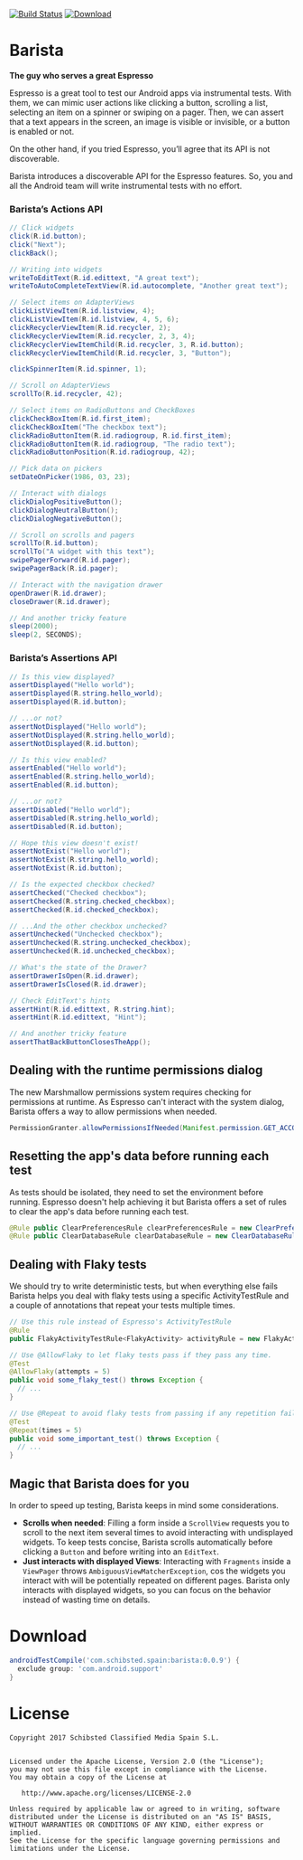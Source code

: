 [![Build Status](https://travis-ci.org/SchibstedSpain/Barista.svg?branch=master)](https://travis-ci.org/SchibstedSpain/Barista)
[![Download](https://api.bintray.com/packages/schibstedspain/maven/barista/images/download.svg)](https://bintray.com/schibstedspain/maven/barista/_latestVersion)

# Barista
**The guy who serves a great Espresso**

Espresso is a great tool to test our Android apps via instrumental tests. With them, we can mimic user actions like clicking a button, scrolling a list, selecting an item on a spinner or swiping on a pager. Then, we can assert that a text appears in the screen, an image is visible or invisible, or a button is enabled or not.

On the other hand, if you tried Espresso, you’ll agree that its API is not discoverable.

Barista introduces a discoverable API for the Espresso features. So, you and all the Android team will write instrumental tests with no effort. 

### Barista’s Actions API
```java
// Click widgets
click(R.id.button);
click("Next");
clickBack();

// Writing into widgets
writeToEditText(R.id.edittext, "A great text");
writeToAutoCompleteTextView(R.id.autocomplete, "Another great text");

// Select items on AdapterViews
clickListViewItem(R.id.listview, 4);
clickListViewItem(R.id.listview, 4, 5, 6);
clickRecyclerViewItem(R.id.recycler, 2);
clickRecyclerViewItem(R.id.recycler, 2, 3, 4);
clickRecyclerViewItemChild(R.id.recycler, 3, R.id.button);
clickRecyclerViewItemChild(R.id.recycler, 3, "Button");

clickSpinnerItem(R.id.spinner, 1);

// Scroll on AdapterViews
scrollTo(R.id.recycler, 42);

// Select items on RadioButtons and CheckBoxes
clickCheckBoxItem(R.id.first_item);
clickCheckBoxItem("The checkbox text");
clickRadioButtonItem(R.id.radiogroup, R.id.first_item);
clickRadioButtonItem(R.id.radiogroup, "The radio text");
clickRadioButtonPosition(R.id.radiogroup, 42);

// Pick data on pickers
setDateOnPicker(1986, 03, 23);

// Interact with dialogs
clickDialogPositiveButton();
clickDialogNeutralButton();
clickDialogNegativeButton();

// Scroll on scrolls and pagers
scrollTo(R.id.button);
scrollTo("A widget with this text");
swipePagerForward(R.id.pager);
swipePagerBack(R.id.pager);

// Interact with the navigation drawer
openDrawer(R.id.drawer);
closeDrawer(R.id.drawer);

// And another tricky feature
sleep(2000);
sleep(2, SECONDS);
```

### Barista’s Assertions API
```java
// Is this view displayed?
assertDisplayed("Hello world");
assertDisplayed(R.string.hello_world);
assertDisplayed(R.id.button);

// ...or not?
assertNotDisplayed("Hello world");
assertNotDisplayed(R.string.hello_world);
assertNotDisplayed(R.id.button);

// Is this view enabled?
assertEnabled("Hello world");
assertEnabled(R.string.hello_world);
assertEnabled(R.id.button);

// ...or not?
assertDisabled("Hello world");
assertDisabled(R.string.hello_world);
assertDisabled(R.id.button);

// Hope this view doesn't exist!
assertNotExist("Hello world");
assertNotExist(R.string.hello_world);
assertNotExist(R.id.button);

// Is the expected checkbox checked?
assertChecked("Checked checkbox");
assertChecked(R.string.checked_checkbox);
assertChecked(R.id.checked_checkbox);

// ...And the other checkbox unchecked?
assertUnchecked("Unchecked checkbox");
assertUnchecked(R.string.unchecked_checkbox);
assertUnchecked(R.id.unchecked_checkbox);

// What's the state of the Drawer?
assertDrawerIsOpen(R.id.drawer);
assertDrawerIsClosed(R.id.drawer);

// Check EditText's hints
assertHint(R.id.edittext, R.string.hint);
assertHint(R.id.edittext, "Hint");

// And another tricky feature
assertThatBackButtonClosesTheApp();
```

## Dealing with the runtime permissions dialog

The new Marshmallow permissions system requires checking for permissions at runtime. As Espresso can't interact with the system dialog, Barista offers a way to allow permissions when needed.

```java
PermissionGranter.allowPermissionsIfNeeded(Manifest.permission.GET_ACCOUNTS);
```

## Resetting the app's data before running each test

As tests should be isolated, they need to set the environment before running. Espresso doesn't help achieving it but Barista offers a set of rules to clear the app's data before running each test.

```java
@Rule public ClearPreferencesRule clearPreferencesRule = new ClearPreferencesRule(); // Clear all app's SharedPreferences
@Rule public ClearDatabaseRule clearDatabaseRule = new ClearDatabaseRule(); // Delete all tables from all the app's SQLite Databases
```

## Dealing with Flaky tests

We should try to write deterministic tests, but when everything else fails Barista helps you deal with flaky tests using a specific ActivityTestRule and a couple of annotations that repeat your tests multiple times.

```java
// Use this rule instead of Espresso's ActivityTestRule
@Rule
public FlakyActivityTestRule<FlakyActivity> activityRule = new FlakyActivityTestRule<>(FlakyActivity.class, true, false);

// Use @AllowFlaky to let flaky tests pass if they pass any time.
@Test
@AllowFlaky(attempts = 5)
public void some_flaky_test() throws Exception {
  // ...
}

// Use @Repeat to avoid flaky tests from passing if any repetition fails.
@Test
@Repeat(times = 5)
public void some_important_test() throws Exception {
  // ...
}
```

## Magic that Barista does for you

In order to speed up testing, Barista keeps in mind some considerations.
- **Scrolls when needed**: Filling a form inside a `ScrollView` requests you to scroll to the next item several times to avoid interacting with undisplayed widgets. To keep tests concise, Barista scrolls automatically before clicking a `Button` and before writing into an `EditText`.
- **Just interacts with displayed Views**: Interacting with `Fragments` inside a `ViewPager` throws `AmbiguousViewMatcherException`, cos the widgets you interact with will be potentially repeated on different pages. Barista only interacts with displayed widgets, so you can focus on the behavior instead of wasting time on details.  

# Download

```gradle
androidTestCompile('com.schibsted.spain:barista:0.0.9') {
  exclude group: 'com.android.support'
}
```

# License

```
Copyright 2017 Schibsted Classified Media Spain S.L.


Licensed under the Apache License, Version 2.0 (the "License");
you may not use this file except in compliance with the License.
You may obtain a copy of the License at

   http://www.apache.org/licenses/LICENSE-2.0

Unless required by applicable law or agreed to in writing, software
distributed under the License is distributed on an "AS IS" BASIS,
WITHOUT WARRANTIES OR CONDITIONS OF ANY KIND, either express or implied.
See the License for the specific language governing permissions and
limitations under the License.
```
